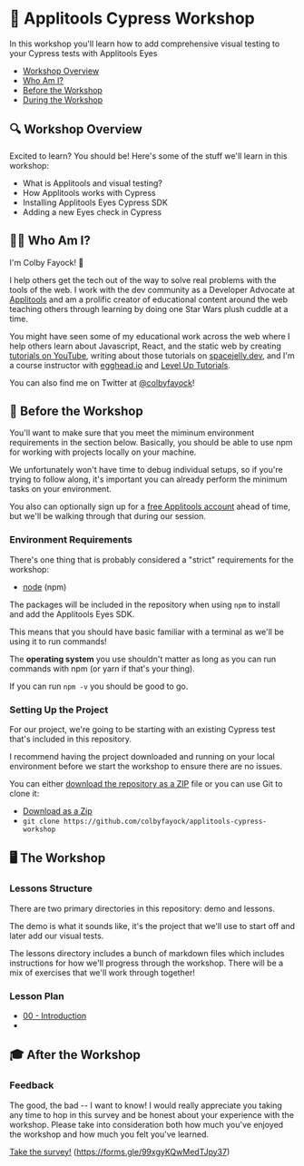 # 🧐 Applitools Cypress Workshop

In this workshop you'll learn how to add comprehensive visual testing to your Cypress tests with Applitools Eyes

* [Workshop Overview](#-workshop-overview)
* [Who Am I?](#-who-am-i)
* [Before the Workshop](#-before-the-workshop)
* [During the Workshop](#-during-the-workshop)

## 🔍 Workshop Overview
Excited to learn? You should be! Here's some of the stuff we'll learn in this workshop:
* What is Applitools and visual testing?
* How Applitools works with Cypress
* Installing Applitools Eyes Cypress SDK
* Adding a new Eyes check in Cypress

## 👨‍🚀 Who Am I?
I'm Colby Fayock! 👋

I help others get the tech out of the way to solve real problems with the tools of the web. I work with the dev community as a Developer Advocate at [Applitools](https://applitools.com/) and am a prolific creator of educational content around the web teaching others through learning by doing one Star Wars plush cuddle at a time.

You might have seen some of my educational work across the web where I help others learn about Javascript, React, and the static web by creating [tutorials on YouTube](https://www.youtube.com/colbyfayock), writing about those tutorials on [spacejelly.dev](https://spacejelly.dev/), and I'm a course instructor with [egghead.io](https://egghead.io/instructors/colby-fayock?af=atzgap) and [Level Up Tutorials](https://www.leveluptutorials.com/tutorials/ecommerce-on-the-jamstack-with-snipcart-next-js-and-wordpress).

You can also find me on Twitter at [@colbyfayock](https://twitter.com/colbyfayock)!

## 🧰 Before the Workshop

You'll want to make sure that you meet the miminum environment requirements in the section below. Basically, you should be able to use npm for working with projects locally on your machine.

We unfortunately won't have time to debug individual setups, so if you're trying to follow along, it's important you can already perform the minimum tasks on your environment.

You also can optionally sign up for a [free Applitools account](https://auth.applitools.com/users/register) ahead of time, but we'll be walking through that during our session.

### Environment Requirements
There's one thing that is probably considered a "strict" requirements for the workshop:
* [node](https://nodejs.org/en/) (npm)

The packages will be included in the repository when using `npm` to install and add the Applitools Eyes SDK.

This means that you should have basic familiar with a terminal as we'll be using it to run commands!

The **operating system** you use shouldn't matter as long as you can run commands with npm (or yarn if that's your thing).

If you can run `npm -v` you should be good to go.

### Setting Up the Project

For our project, we're going to be starting with an existing Cypress test that's included in this repository.

I recommend having the project downloaded and running on your local environment before we start the workshop to ensure there are no issues.

You can either [download the repository as a ZIP](https://github.com/colbyfayock/applitools-cypress-workshop/archive/refs/heads/main.zip) file or you can use Git to clone it:
- [Download as a Zip](https://github.com/colbyfayock/applitools-cypress-workshop/archive/refs/heads/main.zip)
- `git clone https://github.com/colbyfayock/applitools-cypress-workshop`

## 🖥 The Workshop

### Lessons Structure

There are two primary directories in this repository: demo and lessons.

The demo is what it sounds like, it's the project that we'll use to start off and later add our visual tests.

The lessons directory includes a bunch of markdown files which includes instructions for how we'll progress through the workshop. There will be a mix of exercises that we'll work through together!

### Lesson Plan

* [00 - Introduction](https://github.com/colbyfayock/space-jelly-store-workshop/tree/main/lessons/00%20-%20Introduction)
*

## 🎓 After the Workshop

### Feedback

The good, the bad -- I want to know! I would really appreciate you taking any time to hop in this survey and be honest about your experience with the workshop. Please take into consideration both how much you've enjoyed the workshop and how much you felt you've learned.

[Take the survey!](https://forms.gle/99xgyKQwMedTJpy37) (https://forms.gle/99xgyKQwMedTJpy37)